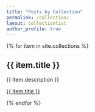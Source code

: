 ```yaml
---
title: "Posts by Collection"
permalink: /collection/
layout: collectionlist
author_profile: true
---
```


{% for item in site.collections %}
  <h2>{{ item.title }}</h2>
  <p>{{ item.description }}</p>
  <p><a href="{{ item.url }}">{{ item.title }}</a></p>
{% endfor %}